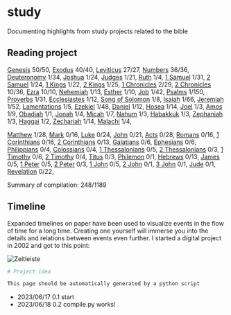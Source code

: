 <!-- generated 2023-06-23 15:16:10.035045 -->
# study

Documenting highlights from study projects related to the bible

## Reading project 
[Genesis](bible/genesis/) 50/50, [Exodus](bible/exodus/) 40/40, [Leviticus](bible/leviticus/) 27/27, [Numbers](bible/numbers/) 36/36, [Deuteronomy](bible/deuteronomy/) 1/34, [Joshua](bible/joshua/) 1/24, [Judges](bible/judges/) 1/21, [Ruth](bible/ruth/) 1/4, [1 Samuel](bible/1_samuel/) 1/31, [2 Samuel](bible/2_samuel/) 1/24, [1 Kings](bible/1_kings/) 1/22, [2 Kings](bible/2_kings/) 1/25, [1 Chronicles](bible/1_chronicles/) 2/29, [2 Chronicles](bible/2_chronicles/) 10/36, [Ezra](bible/ezra/) 10/10, [Nehemiah](bible/nehemiah/) 1/13, [Esther](bible/esther/) 1/10, [Job](bible/job/) 1/42, [Psalms](bible/psalms/) 1/150, [Proverbs](bible/proverbs/) 1/31, [Ecclesiastes](bible/ecclesiastes/) 1/12, [Song of Solomon](bible/song_of_solomon/) 1/8, [Isaiah](bible/isaiah/) 1/66, [Jeremiah](bible/jeremiah/) 1/52, [Lamentations](bible/lamentations/) 1/5, [Ezekiel](bible/ezekiel/) 1/48, [Daniel](bible/daniel/) 1/12, [Hosea](bible/hosea/) 1/14, [Joel](bible/joel/) 1/3, [Amos](bible/amos/) 1/9, [Obadiah](bible/obadiah/) 1/1, [Jonah](bible/jonah/) 1/4, [Micah](bible/micah/) 1/7, [Nahum](bible/nahum/) 1/3, [Habakkuk](bible/habakkuk/) 1/3, [Zephaniah](bible/zephaniah/) 1/3, [Haggai](bible/haggai/) 1/2, [Zechariah](bible/zechariah/) 1/14, [Malachi](bible/malachi/) 1/4, 

[Matthew](bible/matthew/) 1/28, [Mark](bible/mark/) 0/16, [Luke](bible/luke/) 0/24, [John](bible/john/) 0/21, [Acts](bible/acts/) 0/28, [Romans](bible/romans/) 0/16, [1 Corinthians](bible/1_corinthians/) 0/16, [2 Corinthians](bible/2_corinthians/) 0/13, [Galatians](bible/galatians/) 0/6, [Ephesians](bible/ephesians/) 0/6, [Philippians](bible/philippians/) 0/4, [Colossians](bible/colossians/) 0/4, [1 Thessalonians](bible/1_thessalonians/) 0/5, [2 Thessalonians](bible/2_thessalonians/) 0/3, [1 Timothy](bible/1_timothy/) 0/6, [2 Timothy](bible/2_timothy/) 0/4, [Titus](bible/titus/) 0/3, [Philemon](bible/philemon/) 0/1, [Hebrews](bible/hebrews/) 0/13, [James](bible/james/) 0/5, [1 Peter](bible/1_peter/) 0/5, [2 Peter](bible/2_peter/) 0/3, [1 John](bible/1_john/) 0/5, [2 John](bible/2_john/) 0/1, [3 John](bible/3_john/) 0/1, [Jude](bible/jude/) 0/1, [Revelation](bible/revelation/) 0/22, 

Summary of compilation: 248/1189

## Timeline

Expanded timelines on paper have been used to visualize events in the flow of time for a long time. Creating one yourself will immerse you into the details and relations between events even further. I started a digital project in 2002 and got to this point:

![Zeitleiste](https://raw.githubusercontent.com/kreier/timeline/main/docs/Zeitleistes.jpg)

``` py
# Project idea

This page should be automatically generated by a python script
```

- 2023/06/17 0.1 start
- 2023/06/18 0.2 compile.py works!
